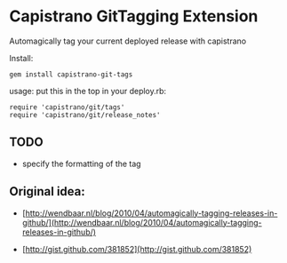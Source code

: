 Capistrano GitTagging Extension
====

Automagically tag your current deployed release with capistrano

Install: 

    gem install capistrano-git-tags

usage: put this in the top in your deploy.rb:

    require 'capistrano/git/tags'
    require 'capistrano/git/release_notes'

TODO
---

* specify the formatting of the tag

Original idea: 
---

* [http://wendbaar.nl/blog/2010/04/automagically-tagging-releases-in-github/](http://wendbaar.nl/blog/2010/04/automagically-tagging-releases-in-github/)

* [http://gist.github.com/381852](http://gist.github.com/381852)